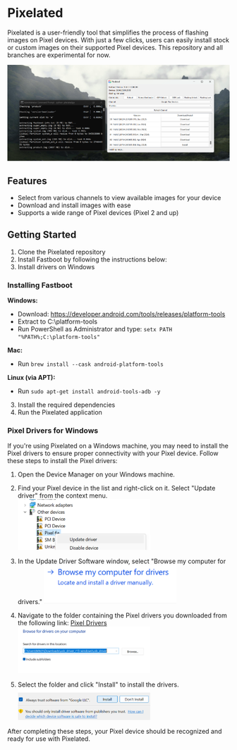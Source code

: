 # Pixelated
Pixelated is a user-friendly tool that simplifies the process of flashing images on Pixel devices. With just a few clicks, users can easily install stock or custom images on their supported Pixel devices.
This repository and all branches are experimental for now.

![Example Image](images/demo.png)

## Features
- Select from various channels to view available images for your device
- Download and install images with ease
- Supports a wide range of Pixel devices (Pixel 2 and up)

## Getting Started
1. Clone the Pixelated repository
2. Install Fastboot by following the instructions below:
3. Install drivers on Windows

### Installing Fastboot

**Windows:**
- Download: https://developer.android.com/tools/releases/platform-tools
- Extract to C:\platform-tools
- Run PowerShell as Administrator and type: `setx PATH "%PATH%;C:\platform-tools"`

**Mac:**
- Run `brew install --cask android-platform-tools`

**Linux (via APT):**
- Run `sudo apt-get install android-tools-adb -y`

3. Install the required dependencies
4. Run the Pixelated application

### Pixel Drivers for Windows
If you're using Pixelated on a Windows machine, you may need to install the Pixel drivers to ensure proper connectivity with your Pixel device. Follow these steps to install the Pixel drivers:

1. Open the Device Manager on your Windows machine.

2. Find your Pixel device in the list and right-click on it. Select "Update driver" from the context menu.
   <img src="images/device_manager.png" alt="Update Driver" width="300">

3. In the Update Driver Software window, select "Browse my computer for drivers."
   <img src="images/browse_drivers.png" alt="Browse Drivers" width="300">

4. Navigate to the folder containing the Pixel drivers you downloaded from the following link:
   [Pixel Drivers](https://developer.android.com/studio/run/win-usb)
   <img src="images/setting_folder_to_driver.png" alt="Browse for Drivers" width="300">

5. Select the folder and click "Install" to install the drivers.
   <img src="images/install_drivers.png" alt="Install Drivers" width="300">

After completing these steps, your Pixel device should be recognized and ready for use with Pixelated.
